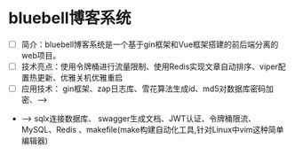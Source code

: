 # bluebell博客系统
- [ ] 简介：bluebell博客系统是一个基于gin框架和Vue框架搭建的前后端分离的web项目。
- [ ] 技术亮点：使用令牌桶进行流量限制、使用Redis实现文章自动排序、viper配置热更新、优雅关机优雅重启
- [ ] 应用技术： gin框架、zap日志库、雪花算法生成id、md5对数据库密码加密、-->
- --> sqlx连接数据库、 swagger生成文档、JWT认证、令牌桶限流、MySQL、Redis 、makefile(make构建自动化工具,针对Linux中vim这种简单编辑器)
